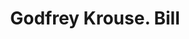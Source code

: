 ---
doi: 10.7916/D8TB2K2M
date_other: '1870'
date_other_textual: 1870-1879
form: printed ephemera
genre:
- Invoices
name:
- Godfrey Krouse
object_in_context_url: https://biggert.cul.columbia.edu/items/view/ave_biggert_01405
subject_hierarchical_geographic:
- Philadelphia, Pennsylvania, United States
subject_name:
- Godfrey Krouse
title: Godfrey Krouse. Bill
sort_title: Godfrey Krouse. Bill
call_number: ave_biggert_01405
coordinates:
- 40.00944444444445,-75.13333333333334
pid: ave_biggert_01405
identifiers: ave_biggert_01405
canvas_id: ldpd:396666
permalink: "/items/ave_biggert_01405/"
layout: iiif-image-page
---